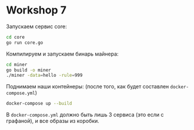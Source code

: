 # Workshop 7

Запускаем сервис core:
```bash
cd core
go run core.go
```

Компилируем и запускаем бинарь майнера:
```bash
cd miner
go build -o miner
./miner -data=hello -rule=999
```

Поднимаем наши контейнеры:
(после того, как будет составлен `docker-compose.yml`)
```bash
docker-compose up --build
```
В `docker-compose.yml` должно быть лишь 3 сервиса (это если с графаной), и все образы из коробки.

